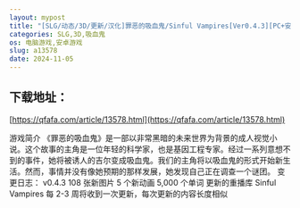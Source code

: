 ```yaml
---
layout: mypost
title: "[SLG/动态/3D/更新/汉化]罪恶的吸血鬼/Sinful Vampires[Ver0.4.3][PC+安卓/1.60G]"
categories: SLG,3D,吸血鬼
os: 电脑游戏,安卓游戏
slug: a13578
date: 2024-11-05
---
```


## 下载地址：

[https://qfafa.com/article/13578.html](https://qfafa.com/article/13578.html)

游戏简介
《罪恶的吸血鬼》是一部以非常黑暗的未来世界为背景的成人视觉小说。这个故事的主角是一位年轻的科学家，也是基因工程专家。经过一系列意想不到的事件，她将被诱人的吉尔变成吸血鬼。我们的主角将以吸血鬼的形式开始新生活。然而，事情并没有像她预期的那样发展，她发现自己正在调查一个谜团。
变更日志：
v0.4.3
108 张新图片
5 个新动画
5,000 个单词
更新的重播库
Sinful Vampires 每 2-3 周将收到一次更新，每次更新的内容长度相似